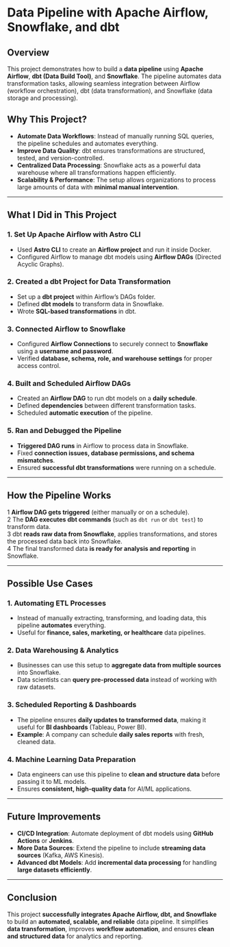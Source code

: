# Data Pipeline with Apache Airflow, Snowflake, and dbt

## Overview  
This project demonstrates how to build a **data pipeline** using **Apache Airflow**, **dbt (Data Build Tool)**, and **Snowflake**. The pipeline automates data transformation tasks, allowing seamless integration between Airflow (workflow orchestration), dbt (data transformation), and Snowflake (data storage and processing).  

## Why This Project?  

- **Automate Data Workflows**: Instead of manually running SQL queries, the pipeline schedules and automates everything.  
- **Improve Data Quality**: dbt ensures transformations are structured, tested, and version-controlled.  
- **Centralized Data Processing**: Snowflake acts as a powerful data warehouse where all transformations happen efficiently.  
- **Scalability & Performance**: The setup allows organizations to process large amounts of data with **minimal manual intervention**.  

---

## What I Did in This Project  

### 1. Set Up Apache Airflow with Astro CLI  
- Used **Astro CLI** to create an **Airflow project** and run it inside Docker.  
- Configured Airflow to manage dbt models using **Airflow DAGs** (Directed Acyclic Graphs).  

### 2. Created a dbt Project for Data Transformation  
- Set up a **dbt project** within Airflow’s DAGs folder.  
- Defined **dbt models** to transform data in Snowflake.  
- Wrote **SQL-based transformations** in dbt.  

### 3. Connected Airflow to Snowflake  
- Configured **Airflow Connections** to securely connect to **Snowflake** using a **username and password**.  
- Verified **database, schema, role, and warehouse settings** for proper access control.  

### 4. Built and Scheduled Airflow DAGs  
- Created an **Airflow DAG** to run dbt models on a **daily schedule**.  
- Defined **dependencies** between different transformation tasks.  
- Scheduled **automatic execution** of the pipeline.  

### 5. Ran and Debugged the Pipeline  
- **Triggered DAG runs** in Airflow to process data in Snowflake.  
- Fixed **connection issues, database permissions, and schema mismatches**.  
- Ensured **successful dbt transformations** were running on a schedule.  

---

## How the Pipeline Works  

1️ **Airflow DAG gets triggered** (either manually or on a schedule).  
2️ The **DAG executes dbt commands** (such as `dbt run` or `dbt test`) to transform data.  
3️ dbt **reads raw data from Snowflake**, applies transformations, and stores the processed data back into Snowflake.  
4️ The final transformed data **is ready for analysis and reporting** in Snowflake.  

---

## Possible Use Cases  

### 1. Automating ETL Processes  
- Instead of manually extracting, transforming, and loading data, this pipeline **automates** everything.  
- Useful for **finance, sales, marketing, or healthcare** data pipelines.  

### 2. Data Warehousing & Analytics  
- Businesses can use this setup to **aggregate data from multiple sources** into Snowflake.  
- Data scientists can **query pre-processed data** instead of working with raw datasets.  

### 3. Scheduled Reporting & Dashboards  
- The pipeline ensures **daily updates to transformed data**, making it useful for **BI dashboards** (Tableau, Power BI).  
- **Example**: A company can schedule **daily sales reports** with fresh, cleaned data.  

### 4. Machine Learning Data Preparation  
- Data engineers can use this pipeline to **clean and structure data** before passing it to ML models.  
- Ensures **consistent, high-quality data** for AI/ML applications.  

---

## Future Improvements  
- **CI/CD Integration**: Automate deployment of dbt models using **GitHub Actions** or **Jenkins**.  
- **More Data Sources**: Extend the pipeline to include **streaming data sources** (Kafka, AWS Kinesis).  
- **Advanced dbt Models**: Add **incremental data processing** for handling **large datasets efficiently**.  

---

## Conclusion  
This project **successfully integrates Apache Airflow, dbt, and Snowflake** to build an **automated, scalable, and reliable** data pipeline. It simplifies **data transformation**, improves **workflow automation**, and ensures **clean and structured data** for analytics and reporting.  



